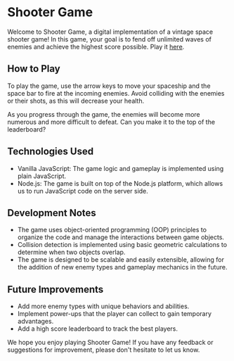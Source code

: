 # Shooter Game

Welcome to Shooter Game, a digital implementation of a vintage space shooter game! In this game, your goal is to fend off unlimited waves of enemies and achieve the highest score possible. Play it [here](https://ryanlhy.github.io/shootergame/).

## How to Play

To play the game, use the arrow keys to move your spaceship and the space bar to fire at the incoming enemies. Avoid colliding with the enemies or their shots, as this will decrease your health.

As you progress through the game, the enemies will become more numerous and more difficult to defeat. Can you make it to the top of the leaderboard?

## Technologies Used

- Vanilla JavaScript: The game logic and gameplay is implemented using plain JavaScript.
- Node.js: The game is built on top of the Node.js platform, which allows us to run JavaScript code on the server side.

## Development Notes

- The game uses object-oriented programming (OOP) principles to organize the code and manage the interactions between game objects.
- Collision detection is implemented using basic geometric calculations to determine when two objects overlap.
- The game is designed to be scalable and easily extensible, allowing for the addition of new enemy types and gameplay mechanics in the future.

## Future Improvements

- Add more enemy types with unique behaviors and abilities.
- Implement power-ups that the player can collect to gain temporary advantages.
- Add a high score leaderboard to track the best players.

We hope you enjoy playing Shooter Game! If you have any feedback or suggestions for improvement, please don't hesitate to let us know.
